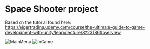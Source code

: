 # Space Shooter project
Based on the tutorial found here: https://eigertrading.udemy.com/course/the-ultimate-guide-to-game-development-with-unity/learn/lecture/8223186#overview


![MainMenu](https://i.imgur.com/eMVqhQ1.png)
![InGame](https://i.imgur.com/mbiucFS.png)


